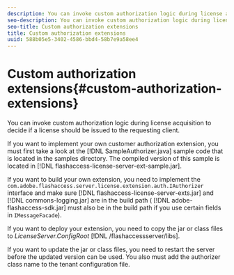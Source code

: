```yaml
---
description: You can invoke custom authorization logic during license acquisition to decide if a license should be issued to the requesting client.
seo-description: You can invoke custom authorization logic during license acquisition to decide if a license should be issued to the requesting client.
seo-title: Custom authorization extensions
title: Custom authorization extensions
uuid: 588b05e5-3402-4586-bbd4-58b7e9a58ee4
---
```


# Custom authorization extensions{#custom-authorization-extensions}

You can invoke custom authorization logic during license acquisition to decide if a license should be issued to the requesting client.

If you want to implement your own customer authorization extension, you must first take a look at the [!DNL SampleAuthorizer.java] sample code that is located in the samples directory. The compiled version of this sample is located in [!DNL flashaccess-license-server-ext-sample.jar].

If you want to build your own extension, you need to implement the `com.adobe.flashaccess.server.license.extension.auth.IAuthorizer` interface and make sure [!DNL flashaccess-license-server-exts.jar] and [!DNL commons-logging.jar] are in the build path ( [!DNL adobe-flashaccess-sdk.jar] must also be in the build path if you use certain fields in `IMessageFacade`).

If you want to deploy your extension, you need to copy the jar or class files to *LicenseServer.ConfigRoot* [!DNL /flashaccessserver/libs].

If you want to update the jar or class files, you need to restart the server before the updated version can be used. You also must add the authorizer class name to the tenant configuration file. 
